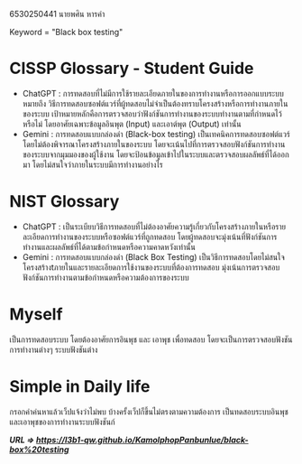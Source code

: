 6530250441 นายพศิน หารคำ

Keyword = "Black box testing"
# CISSP Glossary - Student Guide
- ChatGPT :
การทดสอบที่ไม่มีการใช้รายละเอียดภายในของการทำงานหรือการออกแบบระบบ
หมายถึง วิธีการทดสอบซอฟต์แวร์ที่ผู้ทดสอบไม่จำเป็นต้องทราบโครงสร้างหรือการทำงานภายในของระบบ เป้าหมายหลักคือการตรวจสอบว่าฟังก์ชันการทำงานของระบบทำงานตามที่กำหนดไว้หรือไม่ โดยอาศัยเฉพาะข้อมูลอินพุต (Input) และเอาต์พุต (Output) เท่านั้น
- Gemini :
การทดสอบแบบกล่องดำ (Black-box testing) เป็นเทคนิคการทดสอบซอฟต์แวร์โดยไม่ต้องพิจารณาโครงสร้างภายในของระบบ  โดยจะเน้นไปที่การตรวจสอบฟังก์ชันการทำงานของระบบจากมุมมองของผู้ใช้งาน  โดยจะป้อนข้อมูลเข้าไปในระบบและตรวจสอบผลลัพธ์ที่ได้ออกมา  โดยไม่สนใจว่าภายในระบบมีการทำงานอย่างไร


# NIST Glossary
- ChatGPT :
เป็นระเบียบวิธีการทดสอบที่ไม่ต้องอาศัยความรู้เกี่ยวกับโครงสร้างภายในหรือรายละเอียดการทำงานของระบบหรือซอฟต์แวร์ที่ถูกทดสอบ โดยผู้ทดสอบจะมุ่งเน้นที่ฟังก์ชันการทำงานและผลลัพธ์ที่ได้ตามข้อกำหนดหรือความคาดหวังเท่านั้น
- Gemini :
การทดสอบแบบกล่องดำ (Black Box Testing) เป็นวิธีการทดสอบโดยไม่สนใจโครงสร้างtภายในและรายละเอียดการใช้งานของระบบที่ต้องการทดสอบ มุ่งเน้นการตรวจสอบฟังก์ชันการทำงานตามข้อกำหนดหรือความต้องการของระบบ

# Myself
  เป็นการทดสอบระบบ โดยต้องอาศัยการอินพุช และ เอาพุช เพื่อทดสอบ โดยจะเป็นการตรวจสอบฟังชันการทำงานต่างๆ ระบบฟังชันต่าง

# Simple in Daily life
  กรอกคำค่นหาแล้วเว็ปแจ้งว่าไม่พบ บ้างครั้งเว็ปก็ขึ้นไม่ตรงตามความต้องการ เป็นทดสอบระบบอินพุชและเอาพุชของการทำงานระบบฟังชันก์


***URL => https://l3b1-qw.github.io/KamolphopPanbunlue/black-box%20testing***



